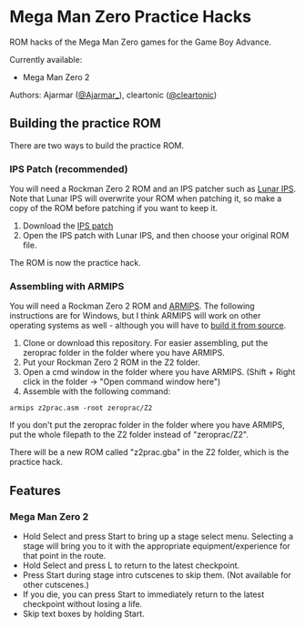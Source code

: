 # Mega Man Zero Practice Hacks

ROM hacks of the Mega Man Zero games for the Game Boy Advance.

Currently available: 
* Mega Man Zero 2

Authors: Ajarmar ([@Ajarmar_](http://twitter.com/Ajarmar_)), cleartonic ([@cleartonic](http://twitter.com/cleartonic))

## Building the practice ROM

There are two ways to build the practice ROM.

### IPS Patch (recommended)

You will need a Rockman Zero 2 ROM and an IPS patcher such as [Lunar IPS](https://www.romhacking.net/utilities/240/). Note that Lunar IPS will overwrite your ROM when patching it, so make a copy of the ROM before patching if you want to keep it.

1. Download the [IPS patch](https://github.com/Ajarmar/zeroprac/raw/master/Z2/ips/z2prac_v1.ips)
2. Open the IPS patch with Lunar IPS, and then choose your original ROM file.

The ROM is now the practice hack.

### Assembling with ARMIPS

You will need a Rockman Zero 2 ROM and [ARMIPS](https://github.com/Kingcom/armips/releases/tag/v0.10.0). The following instructions are for Windows, but I think ARMIPS will work on other operating systems as well - although you will have to [build it from source](https://github.com/Kingcom/armips#22-building-from-source).

1. Clone or download this repository. For easier assembling, put the zeroprac folder in the folder where you have ARMIPS.
2. Put your Rockman Zero 2 ROM in the Z2 folder.
3. Open a cmd window in the folder where you have ARMIPS. (Shift + Right click in the folder -> "Open command window here")
4. Assemble with the following command:

```
armips z2prac.asm -root zeroprac/Z2
```
If you don't put the zeroprac folder in the folder where you have ARMIPS, put the whole filepath to the Z2 folder instead of "zeroprac/Z2".

There will be a new ROM called "z2prac.gba" in the Z2 folder, which is the practice hack.

## Features

### Mega Man Zero 2

- Hold Select and press Start to bring up a stage select menu. Selecting a stage will bring you to it with the appropriate equipment/experience for that point in the route.
- Hold Select and press L to return to the latest checkpoint.
- Press Start during stage intro cutscenes to skip them. (Not available for other cutscenes.)
- If you die, you can press Start to immediately return to the latest checkpoint without losing a life.
- Skip text boxes by holding Start.

